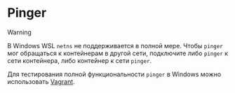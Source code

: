 # Pinger

> [!WARNING]  
> В Windows WSL `netns` не поддерживается в полной мере. Чтобы `pinger` мог обращаться к контейнерам в другой сети, подключите либо `pinger` к сети контейнера, либо контейнер к сети `pinger`.
>
> Для тестирования полной функциональности `pinger` в Windows можно использовать [Vagrant](https://developer.hashicorp.com/vagrant/docs/installation).
